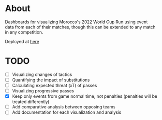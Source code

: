 # About

Dashboards for visualizing Morocco's 2022 World Cup Run using event data from each of their matches, though this can be extended to any match in any competition.

Deployed at [here](https://morocco-worldcup2022.streamlit.app/)

# TODO

- [ ] Visualizing changes of tactics
- [ ] Quantifying the impact of substitutions
- [ ] Calculating expected threat (xT) of passes
- [ ] Visualizing progressive passes
- [x] Keep only events from game normal time, not penalties (penalties will be treated differently)
- [ ] Add comparative analysis between opposing teams
- [ ] Add documentation for each visualization and analysis